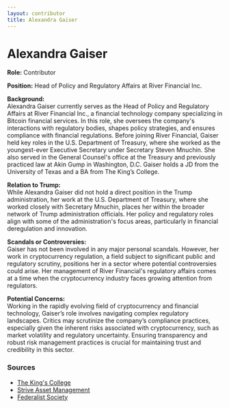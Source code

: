 ```yaml
---
layout: contributor
title: Alexandra Gaiser
---
```


# Alexandra Gaiser

**Role:** Contributor

**Position:** Head of Policy and Regulatory Affairs at River Financial Inc.

**Background:**  
Alexandra Gaiser currently serves as the Head of Policy and Regulatory Affairs at River Financial Inc., a financial technology company specializing in Bitcoin financial services. In this role, she oversees the company's interactions with regulatory bodies, shapes policy strategies, and ensures compliance with financial regulations. Before joining River Financial, Gaiser held key roles in the U.S. Department of Treasury, where she worked as the youngest-ever Executive Secretary under Secretary Steven Mnuchin. She also served in the General Counsel's office at the Treasury and previously practiced law at Akin Gump in Washington, D.C. Gaiser holds a JD from the University of Texas and a BA from The King’s College.

**Relation to Trump:**  
While Alexandra Gaiser did not hold a direct position in the Trump administration, her work at the U.S. Department of Treasury, where she worked closely with Secretary Mnuchin, places her within the broader network of Trump administration officials. Her policy and regulatory roles align with some of the administration's focus areas, particularly in financial deregulation and innovation.

**Scandals or Controversies:**  
Gaiser has not been involved in any major personal scandals. However, her work in cryptocurrency regulation, a field subject to significant public and regulatory scrutiny, positions her in a sector where potential controversies could arise. Her management of River Financial's regulatory affairs comes at a time when the cryptocurrency industry faces growing attention from regulators.

**Potential Concerns:**  
Working in the rapidly evolving field of cryptocurrency and financial technology, Gaiser’s role involves navigating complex regulatory landscapes. Critics may scrutinize the company’s compliance practices, especially given the inherent risks associated with cryptocurrency, such as market volatility and regulatory uncertainty. Ensuring transparency and robust risk management practices is crucial for maintaining trust and credibility in this sector.

### Sources
- [The King's College](https://www.tkc.edu/people/alexandra-harrison-gaiser/)
- [Strive Asset Management](https://www.strive.com/bio/alexandra-gaiser)
- [Federalist Society](https://fedsoc.org/contributors/alexandra-harrison)
